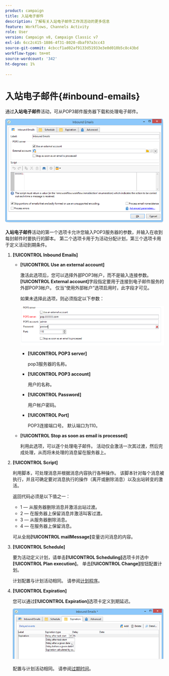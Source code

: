 ```yaml
---
product: campaign
title: 入站电子邮件
description: 了解有关入站电子邮件工作流活动的更多信息
feature: Workflows, Channels Activity
role: User
version: Campaign v8, Campaign Classic v7
exl-id: 6cc2c415-1886-4f31-8020-dbaf97a3cc43
source-git-commit: 4cbccf1ad02af9133d51933e3e0d010b5c8c43bd
workflow-type: tm+mt
source-wordcount: '342'
ht-degree: 1%

---
```


# 入站电子邮件{#inbound-emails}



通过&#x200B;**入站电子邮件**&#x200B;活动，可从POP3邮件服务器下载和处理电子邮件。

![](assets/email_rec_edit_1.png)

**入站电子邮件**&#x200B;活动的第一个选项卡允许您输入POP3服务器的参数，并输入在收到每封邮件时要执行的脚本。 第二个选项卡用于为活动分配计划，第三个选项卡用于定义活动到期条件。

1. **[!UICONTROL Inbound Emails]**

   * **[!UICONTROL Use an external account]**

     激活此选项后，您可以选择外部POP3帐户，而不是输入连接参数。 **[!UICONTROL External account]**&#x200B;字段指定要用于连接到电子邮件服务的外部POP3帐户。 仅当“使用外部帐户”选项启用时，此字段才可见。

     如果未选择此选项，则必须指定以下参数：

     ![](assets/email_rec_edit_1b.png)

      * **[!UICONTROL POP3 server]**

        pop3服务器的名称。

      * **[!UICONTROL POP3 account]**

        用户的名称。

      * **[!UICONTROL Password]**

        用户帐户密码。

      * **[!UICONTROL Port]**

        POP3连接端口号。 默认端口为110。

   * **[!UICONTROL Stop as soon as email is processed]**

     利用此选项，可以逐个处理电子邮件。 活动仅会激活一次其过渡，然后完成处理，从而将未处理的消息留在服务器上。

1. **[!UICONTROL Script]**

   利用脚本，可处理消息并根据消息内容执行各种操作。 该脚本针对每个消息被执行，并且可确定要对消息执行的操作（离开或删除消息）以及出站转变的激活。

   返回代码必须是以下值之一：

   * 1 — 从服务器删除消息并激活出站过渡。
   * 2 — 在服务器上保留消息并激活叫客过渡。
   * 3 — 从服务器删除消息。
   * 4 — 在服务器上保留消息。

   可从全局&#x200B;**[!UICONTROL mailMessage]**&#x200B;变量访问消息的内容。

1. **[!UICONTROL Schedule]**

   要为活动定义计划，请单击&#x200B;**[!UICONTROL Scheduling]**&#x200B;选项卡并选中&#x200B;**[!UICONTROL Plan execution]**。 单击&#x200B;**[!UICONTROL Change]**&#x200B;按钮配置计划。

   计划配置与计划活动相同。 请参阅[计划程序](scheduler.md)。

1. **[!UICONTROL Expiration]**

   您可以通过&#x200B;**[!UICONTROL Expiration]**&#x200B;选项卡定义到期延迟。

   ![](assets/email_rec_edit_3.png)

   配置与计划活动相同。 请参阅[过期时间](define-approvals.md)。
